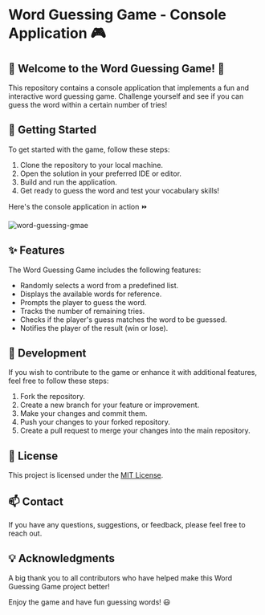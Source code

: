 # Word Guessing Game - Console Application :video_game:

## 🎉 Welcome to the Word Guessing Game! 🎉

This repository contains a console application that implements a fun and interactive word guessing game. Challenge yourself and see if you can guess the word within a certain number of tries!

## :rocket: Getting Started

To get started with the game, follow these steps:

1. Clone the repository to your local machine.
2. Open the solution in your preferred IDE or editor.
3. Build and run the application.
4. Get ready to guess the word and test your vocabulary skills!

Here's the console application in action :fast_forward:

![word-guessing-gmae](https://github.com/shubham-mishra-ca/word-guessing-game/assets/53086327/a57a6fbd-6830-4d25-9dac-0ba9f2b46286)


## :sparkles: Features

The Word Guessing Game includes the following features:

- Randomly selects a word from a predefined list.
- Displays the available words for reference.
- Prompts the player to guess the word.
- Tracks the number of remaining tries.
- Checks if the player's guess matches the word to be guessed.
- Notifies the player of the result (win or lose).

## :wrench: Development

If you wish to contribute to the game or enhance it with additional features, feel free to follow these steps:

1. Fork the repository.
2. Create a new branch for your feature or improvement.
3. Make your changes and commit them.
4. Push your changes to your forked repository.
5. Create a pull request to merge your changes into the main repository.

## :page_facing_up: License

This project is licensed under the [MIT License](https://mit-license.org/). 

## :mailbox: Contact

If you have any questions, suggestions, or feedback, please feel free to reach out.

## :bulb: Acknowledgments

A big thank you to all contributors who have helped make this Word Guessing Game project better!

Enjoy the game and have fun guessing words! :smiley:
